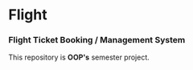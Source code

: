 # Flight

### Flight Ticket Booking / Management System 
This repository is  **OOP's** semester project.


